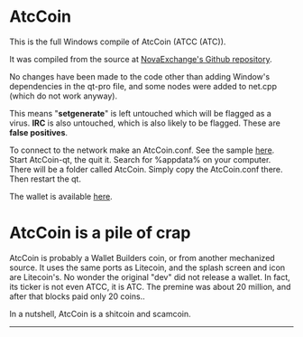 # AtcCoin

This is the full Windows compile of AtcCoin (ATCC (ATC)).

It was compiled from the source at [NovaExchange's Github repository](https://github.com/novaexchange/ATCC). 

No changes have been made to the code other than adding Window's dependencies in the qt-pro file, and some nodes were added to net.cpp (which do not work anyway).

This means "**setgenerate**" is left untouched which will be flagged as a virus. **IRC** is also untouched, which is also likely to be flagged. These are **false positives**.

To connect to the network make an AtcCoin.conf. See the sample [here](https://github.com/insaneinthemembrane/AtcCoin/blob/master/AtcCoin.conf). Start AtcCoin-qt, the quit it. Search for %appdata% on your computer. There will be a folder called AtcCoin. Simply copy the AtcCoin.conf there. Then restart the qt.

The wallet is available [here](https://github.com/novaexchange/ATCC).


# AtcCoin is a pile of crap

AtcCoin is probably a Wallet Builders coin, or from another mechanized source. It uses the same ports as Litecoin, and the splash screen and icon are Litecoin's. No wonder the original "dev" did not release a wallet. In fact, its ticker is not even ATCC, it is ATC. The premine was about 20 million, and after that blocks paid only 20 coins..

In a nutshell, AtcCoin is a shitcoin and scamcoin.

----

